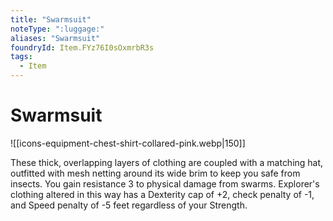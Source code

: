 ```yaml
---
title: "Swarmsuit"
noteType: ":luggage:"
aliases: "Swarmsuit"
foundryId: Item.FYz76I0sOxmrbR3s
tags:
  - Item
---
```


# Swarmsuit
![[icons-equipment-chest-shirt-collared-pink.webp|150]]

These thick, overlapping layers of clothing are coupled with a matching hat, outfitted with mesh netting around its wide brim to keep you safe from insects. You gain resistance 3 to physical damage from swarms. Explorer's clothing altered in this way has a Dexterity cap of +2, check penalty of -1, and Speed penalty of -5 feet regardless of your Strength.
